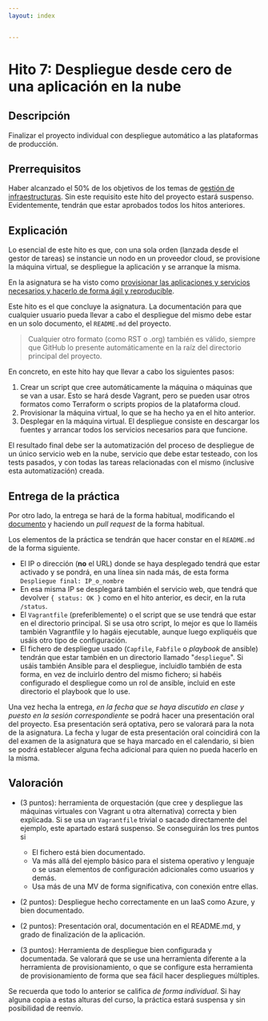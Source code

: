 ```yaml
---
layout: index


---
```

# Hito 7: Despliegue desde cero de una aplicación en la nube

## Descripción

Finalizar el proyecto individual con despliegue automático a las
plataformas de producción.

## Prerrequisitos

Haber alcanzado el 50% de los objetivos de los temas de
[gestión de infraestructuras](../temas/Gestion_de_configuraciones.md). Sin este
requisito este hito del proyecto estará suspenso. Evidentemente, tendrán que
estar aprobados todos los hitos anteriores.

## Explicación

Lo esencial de este hito es que, con una sola orden (lanzada desde el
gestor de tareas) se instancie un nodo en un proveedor cloud, se
provisione la máquina virtual, se despliegue la aplicación y se
arranque la misma.

En la asignatura se ha visto como
[provisionar las aplicaciones y servicios necesarios y hacerlo de forma ágil y reproducible](../temas/Gestion_de_configuraciones.md).

Este hito es el que concluye la asignatura. La documentación para que cualquier
usuario pueda llevar a cabo el despliegue del mismo debe estar en un solo
documento, el `README.md` del proyecto.

> Cualquier otro formato (como RST o .org) también es
> válido, siempre que GitHub lo presente automáticamente en la raíz del
> directorio principal del proyecto.

En concreto, en este hito hay que llevar a cabo los siguientes pasos:

1. Crear un script que cree automáticamente la máquina o máquinas que
   se van a usar. Esto se hará desde Vagrant, pero se pueden usar
   otros formatos como Terraform o scripts propios de la plataforma cloud.
2. Provisionar la máquina virtual, lo que se ha hecho ya en el hito
   anterior.
3. Desplegar en la máquina virtual. El despliegue consiste en
   descargar los fuentes y arrancar todos los servicios necesarios
   para que funcione.

El resultado final debe ser la automatización del proceso de
despliegue de un único servicio web en la nube, servicio que debe
estar testeado, con los tests pasados, y con todas las tareas
relacionadas con el mismo (inclusive esta automatización) creada.

## Entrega de la práctica

Por otro lado, la entrega se hará de la forma habitual, modificando el
[documento](https://github.com/JJ/IV-19-20/blob/master/practicas/hito-7.md)
y haciendo un *pull request* de la forma habitual.

Los elementos de la práctica se tendrán que hacer constar en el
`README.md` de la forma siguiente.

* El IP o dirección (**no** el URL) donde se haya desplegado tendrá que estar
  activado y se pondrá, en una línea sin nada más, de esta forma `Despliegue
  final: IP_o_nombre`
* En esa misma IP se desplegará también el servicio web, que tendrá
  que devolver `{ status: OK }` como en el hito anterior, es decir,
  en la ruta `/status`.
* El `Vagrantfile` (preferiblemente) o el script que se use tendrá que
  estar en el directorio principal. Si se usa otro script, lo mejor es
  que lo llaméis también Vagrantfile y lo hagáis ejecutable, aunque
  luego expliquéis que usáis otro tipo de configuración.
* El fichero de despliegue usado (`Capfile`, `Fabfile` o
  *playbook* de ansible) tendrán que estar también en un directorio llamado
  "`despliegue`". Si usáis también Ansible para el despliegue, incluidlo
  también de esta forma, en vez de incluirlo dentro del mismo fichero; si
  habéis configurado el despliegue como un rol de ansible, incluid en este
  directorio el playbook que lo use.

Una vez hecha la entrega, *en la fecha que se haya discutido en clase
y puesto en la sesión correspondiente* se podrá hacer una presentación
oral del proyecto. Esa presentación será
optativa, pero se valorará para la nota de la asignatura. La fecha y
lugar de esta presentación oral coincidirá con la del examen de la
asignatura que se haya marcado en el calendario, si bien se podrá
establecer alguna fecha adicional para quien no pueda hacerlo en la misma.

## Valoración

* (3 puntos): herramienta de orquestación (que cree y despliegue las máquinas
  virtuales con Vagrant u otra alternativa) correcta y bien explicada. Si se usa
  un `Vagrantfile` trivial o sacado directamente del ejemplo, este apartado
  estará suspenso. Se conseguirán los tres puntos si
  
  * El fichero está bien documentado.
  * Va más allá del ejemplo básico para el sistema operativo y
    lenguaje o se usan elementos de configuración adicionales como
    usuarios y demás.
  * Usa más de una MV de forma significativa, con conexión entre
    ellas.
* (2 puntos): Despliegue hecho correctamente en un IaaS como Azure, y bien
  documentado.
* (2 puntos): Presentación oral, documentación en el README.md, y grado
  de finalización de la aplicación.
* (3 puntos): Herramienta de despliegue bien configurada y documentada. Se
  valorará que se use una herramienta diferente a la herramienta de
  provisionamiento, o que se configure esta herramienta de provisionamiento de
  forma que sea fácil hacer despliegues múltiples.

Se recuerda que todo lo anterior se califica *de forma individual*. Si
hay alguna copia a estas alturas del curso, la práctica estará
suspensa y sin posibilidad de reenvío.
